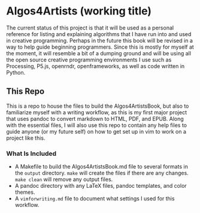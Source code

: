 # Algos4Artists (working title)
The current status of this project is that it will be used as a personal reference for listing and explaining algorithms that I have run into and used in creative programming. Perhaps in the future this book will be revised in a way to help guide beginning programmers.
Since this is mostly for myself at the moment, it will resemble a bit of a dumping ground and will be using all the open source creative programming environments I use such as Processing, P5.js, openrndr, openframeworks, as well as code written in Python.

## This Repo
This is a repo to house the files to build the Algos4ArtistsBook, but also to familiarize myself with a writing workflow, as this is my first major project that uses pandoc to convert markdown to HTML, PDF, and EPUB.
Along with the essential files, I will also use this repo to contain any help files to guide anyone (or my future self) on how to get set up in vim to work on a project like this.

### What Is Included 
* A Makefile to build the Algos4ArtistsBook.md file to several formats in the `output` directory. `make` will create the files if there are any changes. `make clean` will remove any output files.
* A pandoc directory with any LaTeX files, pandoc templates, and color themes.
* A `vimforwriting.md` file to document what settings I used for this workflow.

